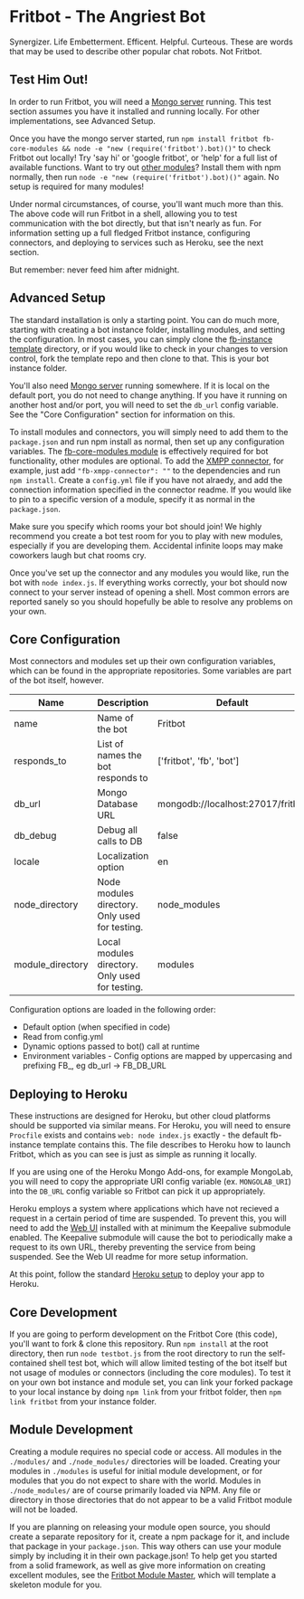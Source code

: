 Fritbot - The Angriest Bot
=========

Synergizer. Life Embetterment. Efficent. Helpful. Curteous. These are words that may be used to describe other popular chat robots. Not Fritbot.

Test Him Out!
----

In order to run Fritbot, you will need a [Mongo server](https://www.mongodb.org/downloads) running. This test section assumes you have it installed and running locally. For other implementations, see Advanced Setup.

Once you have the mongo server started, run `npm install fritbot fb-core-modules && node -e "new (require('fritbot').bot)()"` to check Fritbot out locally! Try 'say hi' or 'google fritbot', or 'help' for a full list of available functions. Want to try out [other modules](https://www.npmjs.com/browse/keyword/fritbot-module)? Install them with npm normally, then run `node -e "new (require('fritbot').bot)()"` again. No setup is required for many modules!

Under normal circumstances, of course, you'll want much more than this. The above code will run Fritbot in a shell, allowing you to test communication with the bot directly, but that isn't nearly as fun. For information setting up a full fledged Fritbot instance, configuring connectors, and deploying to services such as Heroku, see the next section.

But remember: never feed him after midnight.

Advanced Setup
---

The standard installation is only a starting point. You can do much more, starting with creating a bot instance folder, installing modules, and setting the configuration. In most cases, you can simply clone the [fb-instance template](https://github.com/Urthen/fb-instance) directory, or if you would like to check in your changes to version control, fork the template repo and then clone to that. This is your bot instance folder.

You'll also need [Mongo server](https://www.mongodb.org/downloads) running somewhere. If it is local on the default port, you do not need to change anything. If you have it running on another host and/or port, you will need to set the `db_url` config variable. See the "Core Configuration" section for information on this.

To install modules and connectors, you will simply need to add them to the `package.json` and run npm install as normal, then set up any configuration variables. The [fb-core-modules module](https://github.com/Urthen/fb-core-modules) is effectively required for bot functionality, other modules are optional. To add the [XMPP connector](https://github.com/Urthen/fb-xmpp-connector), for example, just add `"fb-xmpp-connector": ""` to the dependencies and run `npm install`. Create a `config.yml` file if you have not alraedy, and add the connection information specified in the connector readme. If you would like to pin to a specific version of a module, specify it as normal in the `package.json`.

Make sure you specify which rooms your bot should join! We highly recommend you create a bot test room for you to play with new modules, especially if you are developing them. Accidental infinite loops may make coworkers laugh but chat rooms cry.

Once you've set up the connector and any modules you would like, run the bot with `node index.js`. If everything works correctly, your bot should now connect to your server instead of opening a shell. Most common errors are reported sanely so you should hopefully be able to resolve any problems on your own.

Core Configuration
---

Most connectors and modules set up their own configuration variables, which can be found in the appropriate repositories. Some variables are part of the bot itself, however.

| Name | Description | Default |
|------|-------------|---------|
| name | Name of the bot | Fritbot |
| responds_to | List of names the bot responds to | ['fritbot', 'fb', 'bot'] |
| db_url | Mongo Database URL | mongodb://localhost:27017/fritbot |
| db_debug | Debug all calls to DB | false |
| locale | Localization option | en |
| node_directory | Node modules directory. Only used for testing. | node_modules |
| module_directory | Local modules directory. Only used for testing. | modules |

Configuration options are loaded in the following order:
* Default option (when specified in code)
* Read from config.yml
* Dynamic options passed to bot() call at runtime
* Environment variables - Config options are mapped by uppercasing and prefixing FB_, eg db_url -> FB_DB_URL


Deploying to Heroku
---

These instructions are designed for Heroku, but other cloud platforms should be supported via similar means. For Heroku, you will need to ensure `Procfile` exists and contains `web: node index.js` exactly - the default fb-instance template contains this. The file describes to Heroku how to launch Fritbot, which as you can see is just as simple as running it locally.

If you are using one of the Heroku Mongo Add-ons, for example MongoLab, you will need to copy the appropriate URI config variable (ex. `MONGOLAB_URI`) into the `DB_URL` config variable so Fritbot can pick it up appropriately.

Heroku employs a system where applications which have not recieved a request in a certain period of time are suspended. To prevent this, you will need to add the [Web UI](https://github.com/Urthen/fb-core-webui) installed with at minimum the Keepalive submodule enabled. The Keepalive submodule will cause the bot to periodically make a request to its own URL, thereby preventing the service from being suspended. See the Web UI readme for more setup information.

At this point, follow the standard [Heroku setup](https://devcenter.heroku.com/articles/getting-started-with-nodejs#deploy-the-app) to deploy your app to Heroku.

Core Development
---

If you are going to perform development on the Fritbot Core (this code), you'll want to fork & clone this repository. Run `npm install` at the root directory, then run `node testbot.js` from the root directory to run the self-contained shell test bot, which will allow limited testing of the bot itself but not usage of modules or connectors (including the core modules). To test it on your own bot instance and module set, you can link your forked package to your local instance by doing `npm link` from your fritbot folder, then `npm link fritbot` from your instance folder.

Module Development
---

Creating a module requires no special code or access. All modules in the `./modules/` and `./node_modules/` directories will be loaded. Creating your modules in `./modules` is useful for initial module development, or for modules that you do not expect to share with the world. Modules in `./node_modules/` are of course primarily loaded via NPM. Any file or directory in those directories that do not appear to be a valid Fritbot module will not be loaded.

If you are planning on releasing your module open source, you should create a separate repository for it, create a npm package for it, and include that package in your `package.json`. This way others can use your module simply by including it in their own package.json! To help get you started from a solid framework, as well as give more information on creating excellent modules, see the [Fritbot Module Master](https://github.com/Urthen/fritbot-module-master), which will template a skeleton module for you.
